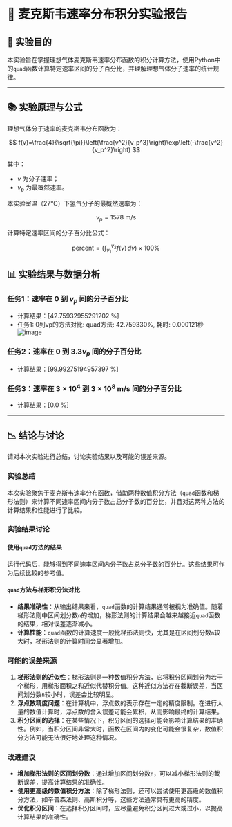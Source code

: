 # 📗 麦克斯韦速率分布积分实验报告

## 📖 实验目的

本实验旨在掌握理想气体麦克斯韦速率分布函数的积分计算方法，使用Python中的`quad`函数计算特定速率区间的分子百分比，并理解理想气体分子速率的统计规律。

---

## 📚 实验原理与公式

理想气体分子速率的麦克斯韦分布函数为：

$$
f(v)=\frac{4}{\sqrt{\pi}}\left(\frac{v^2}{v_p^3}\right)\exp\left(-\frac{v^2}{v_p^2}\right)
$$

其中：

-  $v$ 为分子速率；
-  $v_p$ 为最概然速率。

本实验室温（27℃）下氢气分子的最概然速率为：

$$
v_{p} = 1578 \text{ m/s}
$$

计算特定速率区间的分子百分比公式：

$$
\text{percent} = \left(\int_{v_1}^{v_2} f(v) \, dv\right) \times 100\%
$$


## 📊 实验结果与数据分析

### 任务1：速率在 $0$ 到 $v_p$ 间的分子百分比

- 计算结果：[42.75932955291202 %]
- 任务1: 0到vp的方法对比:
quad方法: 42.759330%, 耗时: 0.000121秒
![image](https://github.com/user-attachments/assets/8bebaf54-17ed-4b5f-a1d3-9cb0138cdd71)
  


### 任务2：速率在 $0$ 到 $3.3v_p$ 间的分子百分比

- 计算结果：[99.99275194957397 %]

### 任务3：速率在 $3\times 10^4$ 到 $3\times 10^8$ m/s 间的分子百分比

- 计算结果：[0.0 %]

---

## 📉 结论与讨论

请对本次实验进行总结，讨论实验结果以及可能的误差来源。
### 实验总结
本次实验聚焦于麦克斯韦速率分布函数，借助两种数值积分方法（`quad`函数和梯形法则）来计算不同速率区间内分子数占总分子数的百分比，并且对这两种方法的计算结果和性能进行了比较。
### 实验结果讨论
#### 使用`quad`方法的结果
运行代码后，能够得到不同速率区间内分子数占总分子数的百分比。这些结果可作为后续比较的参考值。
#### `quad`方法与梯形积分法对比
- **结果准确性**：从输出结果来看，`quad`函数的计算结果通常被视为准确值。随着梯形法则中区间划分数`n`的增加，梯形法则的计算结果会越来越接近`quad`函数的结果，相对误差逐渐减小。
- **计算性能**：`quad`函数的计算速度一般比梯形法则快，尤其是在区间划分数`n`较大时，梯形法则的计算时间会显著增加。
### 可能的误差来源
1. **梯形法则的近似性**：梯形法则是一种数值积分方法，它将积分区间划分为若干个梯形，用梯形面积之和近似代替积分值。这种近似方法存在截断误差，当区间划分数`n`较小时，误差会比较明显。
2. **浮点数精度问题**：在计算机中，浮点数的表示存在一定的精度限制。在进行大量的数值计算时，浮点数的舍入误差可能会累积，从而影响最终的计算结果。
3. **积分区间的选择**：在某些情况下，积分区间的选择可能会影响计算结果的准确性。例如，当积分区间非常大时，函数在区间内的变化可能会很复杂，数值积分方法可能无法很好地处理这种情况。
### 改进建议
- **增加梯形法则的区间划分数**：通过增加区间划分数`n`，可以减小梯形法则的截断误差，提高计算结果的准确性。
- **使用更高级的数值积分方法**：除了梯形法则，还可以尝试使用更高级的数值积分方法，如辛普森法则、高斯积分等，这些方法通常具有更高的精度。
- **优化积分区间**：在选择积分区间时，应尽量避免积分区间过大或过小，以提高计算结果的准确性。 

